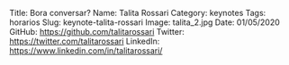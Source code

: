 Title: Bora conversar?
Name: Talita Rossari
Category: keynotes
Tags: horarios
Slug: keynote-talita-rossari
Image: talita_2.jpg
Date: 01/05/2020
GitHub: https://github.com/talitarossari
Twitter: https://twitter.com/talitarossari
LinkedIn: https://www.linkedin.com/in/talitarossari/